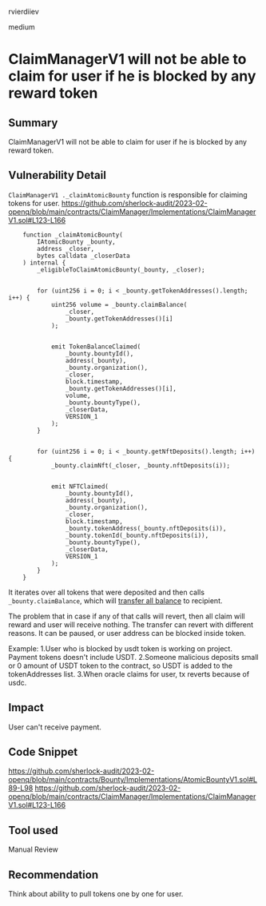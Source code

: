 rvierdiiev

medium

# ClaimManagerV1 will not be able to claim for user if he is blocked by any reward token

## Summary
ClaimManagerV1 will not be able to claim for user if he is blocked by any reward token.
## Vulnerability Detail
`ClaimManagerV1 ._claimAtomicBounty` function is responsible for claiming tokens for user.
https://github.com/sherlock-audit/2023-02-openq/blob/main/contracts/ClaimManager/Implementations/ClaimManagerV1.sol#L123-L166
```solidity
    function _claimAtomicBounty(
        IAtomicBounty _bounty,
        address _closer,
        bytes calldata _closerData
    ) internal {
        _eligibleToClaimAtomicBounty(_bounty, _closer);


        for (uint256 i = 0; i < _bounty.getTokenAddresses().length; i++) {
            uint256 volume = _bounty.claimBalance(
                _closer,
                _bounty.getTokenAddresses()[i]
            );


            emit TokenBalanceClaimed(
                _bounty.bountyId(),
                address(_bounty),
                _bounty.organization(),
                _closer,
                block.timestamp,
                _bounty.getTokenAddresses()[i],
                volume,
                _bounty.bountyType(),
                _closerData,
                VERSION_1
            );
        }


        for (uint256 i = 0; i < _bounty.getNftDeposits().length; i++) {
            _bounty.claimNft(_closer, _bounty.nftDeposits(i));


            emit NFTClaimed(
                _bounty.bountyId(),
                address(_bounty),
                _bounty.organization(),
                _closer,
                block.timestamp,
                _bounty.tokenAddress(_bounty.nftDeposits(i)),
                _bounty.tokenId(_bounty.nftDeposits(i)),
                _bounty.bountyType(),
                _closerData,
                VERSION_1
            );
        }
    }
```
It iterates over all tokens that were deposited and then calls `_bounty.claimBalance`, which will [transfer all balance](https://github.com/sherlock-audit/2023-02-openq/blob/main/contracts/Bounty/Implementations/AtomicBountyV1.sol#L89-L98) to recipient.

The problem that in case if any of that calls will revert, then all claim will reward and user will receive nothing.
The transfer can revert with different reasons. It can be paused, or user address can be blocked inside token.

Example:
1.User who is blocked by usdt token is working on project. Payment tokens doesn't include USDT.
2.Someone malicious deposits small or 0 amount of USDT token to the contract, so USDT is added to the tokenAddresses list.
3.When oracle claims for user, tx reverts because of usdc.
## Impact
User can't receive payment.
## Code Snippet
https://github.com/sherlock-audit/2023-02-openq/blob/main/contracts/Bounty/Implementations/AtomicBountyV1.sol#L89-L98
https://github.com/sherlock-audit/2023-02-openq/blob/main/contracts/ClaimManager/Implementations/ClaimManagerV1.sol#L123-L166
## Tool used

Manual Review

## Recommendation
Think about ability to pull tokens one by one for user.